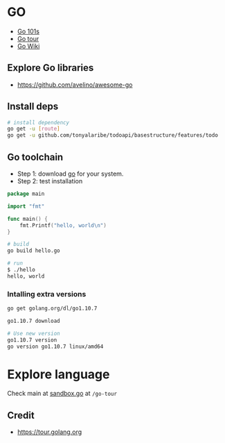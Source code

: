 # GO

* [Go 101s](https://go101.org/article/101.html)
* [Go tour](https://tour.golang.org/list)
* [Go Wiki](https://github.com/golang/go/wiki/CodeReview)

## Explore Go libraries
* https://github.com/avelino/awesome-go

## Install deps

```sh
# install dependency
go get -u [route]
go get -u github.com/tonyalaribe/todoapi/basestructure/features/todo
```

## Go toolchain

* Step 1: download [go](https://golang.org/dl/) for your system.
* Step 2: test installation

```go
package main

import "fmt"

func main() {
	fmt.Printf("hello, world\n")
}
```

```sh
# build
go build hello.go

# run 
$ ./hello
hello, world
```

### Intalling extra versions

```sh
go get golang.org/dl/go1.10.7

go1.10.7 download

# Use new version
go1.10.7 version
go version go1.10.7 linux/amd64
```

# Explore language

Check main at [sandbox.go](https://github.com/pabagan/knowledgebase/blob/chore/learn-go/go/go-tour/sandbox.go#L218) at `/go-tour`


## Credit

* https://tour.golang.org